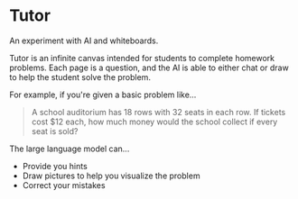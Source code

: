 # Tutor

An experiment with AI and whiteboards.

Tutor is an infinite canvas intended for students to complete homework problems. Each page is a question, and the AI is able to either chat or draw to help the student solve the problem.

For example, if you're given a basic problem like...

> A school auditorium has 18 rows with 32 seats in each row. If tickets cost $12 each, how much money would the school collect if every seat is sold?

The large language model can...

- Provide you hints
- Draw pictures to help you visualize the problem
- Correct your mistakes
